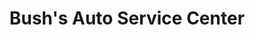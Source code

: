 ---
title: "Bush's  Auto Service Center"
url: /palatine/bushs-auto-service-center/
shop: car repair
---